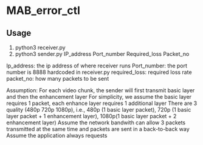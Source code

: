 # MAB_error_ctl


## Usage
1. python3 receiver.py
2. python3 sender.py IP_address Port_number Required_loss Packet_no

Ip_address: the ip address of where receiver runs
Port_number: the port number is 8888 hardcoded in receiver.py
required_loss: required loss rate
packet_no: how many packets to be sent



Assumption: For each video chunk, the sender will first transmit basic layer and then the enhancement layer
For simplicity, we assume the basic layer requires 1 packet, each enhance layer requires 1 additional layer
There are 3 quality (480p 720p 1080p), i.e., 480p (1 basic layer packet), 720p (1 basic layer packet + 1 enhancement layer), 1080p(1 basic layer packet + 2 enhancement layer) 
Assume the network bandwith can allow 3 packets transmitted at the same time and packets are sent in a back-to-back way
Assume the application always requests
